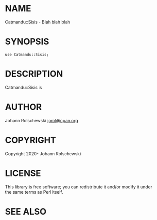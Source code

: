 # NAME

Catmandu::Sisis - Blah blah blah

# SYNOPSIS

    use Catmandu::Sisis;

# DESCRIPTION

Catmandu::Sisis is

# AUTHOR

Johann Rolschewski <jorol@cpan.org>

# COPYRIGHT

Copyright 2020- Johann Rolschewski

# LICENSE

This library is free software; you can redistribute it and/or modify
it under the same terms as Perl itself.

# SEE ALSO
